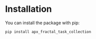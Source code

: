 # Installation

You can install the package with pip:
```console
pip install apx_fractal_task_collection
```

